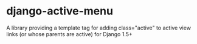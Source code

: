django-active-menu
==================

A library providing a template tag for adding class="active" to active view links (or whose parents are active) for Django 1.5+